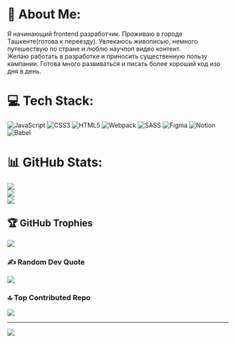# 💫 About Me:
Я начинающий frontend разработчик. Проживаю в городе Ташкенте(готова к переезду). Увлекаюсь живописью, немного путешествую по стране и люблю научпоп видео контент.<br>Желаю работать в разработке и приносить существенную пользу кампании. Готова много развиваться и писать более хороший код изо дня в день.


# 💻 Tech Stack:
![JavaScript](https://img.shields.io/badge/javascript-%23323330.svg?style=flat&logo=javascript&logoColor=%23F7DF1E) ![CSS3](https://img.shields.io/badge/css3-%231572B6.svg?style=flat&logo=css3&logoColor=white) ![HTML5](https://img.shields.io/badge/html5-%23E34F26.svg?style=flat&logo=html5&logoColor=white) ![Webpack](https://img.shields.io/badge/webpack-%238DD6F9.svg?style=flat&logo=webpack&logoColor=black) ![SASS](https://img.shields.io/badge/SASS-hotpink.svg?style=flat&logo=SASS&logoColor=white) 	![Figma](https://img.shields.io/badge/figma-%23F24E1E.svg?style=flat&logo=figma&logoColor=white) ![Notion](https://img.shields.io/badge/Notion-%23000000.svg?style=flat&logo=notion&logoColor=white) ![Babel](https://img.shields.io/badge/Babel-F9DC3e?style=flat&logo=babel&logoColor=black)
# 📊 GitHub Stats:
![](https://github-readme-stats.vercel.app/api?username=ksushw&theme=vue&hide_border=false&include_all_commits=true&count_private=true)<br/>
![](https://github-readme-streak-stats.herokuapp.com/?user=ksushw&theme=vue&hide_border=false)<br/>
![](https://github-readme-stats.vercel.app/api/top-langs/?username=ksushw&theme=vue&hide_border=false&include_all_commits=true&count_private=true&layout=compact)

## 🏆 GitHub Trophies
![](https://github-profile-trophy.vercel.app/?username=ksushw&theme=radical&no-frame=false&no-bg=true&margin-w=4)

### ✍️ Random Dev Quote
![](https://quotes-github-readme.vercel.app/api?type=horizontal&theme=light)

### 🔝 Top Contributed Repo
![](https://github-contributor-stats.vercel.app/api?username=ksushw&limit=5&theme=darkhub&combine_all_yearly_contributions=true)

---
[![](https://visitcount.itsvg.in/api?id=ksushw&icon=5&color=9)](https://visitcount.itsvg.in)

<!-- Proudly created with GPRM ( https://gprm.itsvg.in ) -->
